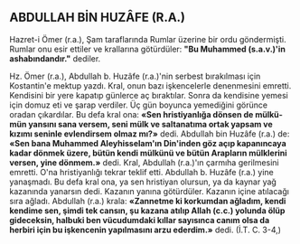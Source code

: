 ## ABDULLAH BİN HUZÂFE (R.A.)

Hazret-i Ömer (r.a.), Şam taraflarında Rum­lar üzerine bir ordu göndermişti. Rumlar onu esir ettiler ve krallarına götürdüler: **"Bu Muhammed (s.a.v.)'in ashabındandır."** dediler.

Hz. Ömer (r.a.), Abdullah b. Huzâfe (r.a.)'nin serbest bırakılması için Kostantin'e mektup yazdı. Kral, onun bazı işkencelerle denenme­sini emretti. Kendisini bir yere kapatıp günler­ce aç bıraktılar. Sonra da kendisine yemesi için domuz eti ve şarap verdiler. Üç gün boyunca ye­mediğini görünce oradan çıkardılar. Bu defa kral ona: **«Sen hristiyanlığa dönsen de mülkü­mün yansını sana versem, seni mülk ve salta­natıma ortak yapsam ve kızımı seninle evlendirsem olmaz mı?»** dedi. Abdullah bin Huzâfe (r.a.) de: **«Sen bana Muhammed Aleyhisselam'ın Din'inden göz açıp kapanıncaya kadar dönmek üzere, bütün kendi mülkünü ve bütün Arapların mülklerini versen, yine dönmem.»** dedi. Kral, Abdullah (r.a.)'ın çarmıha gerilmesini em­retti. O'na hristiyanlığı tekrar teklif etti. Ab­dullah b. Huzâfe (r.a.) yine yanaşmadı. Bu de­fa kral ona, ya sen hristiyan olursun, ya da kaynar yağ kazanında yanarsın dedi. Kazanın yanına götürdüler. Kazanın içine atılacağı sıra ağladı. Abdullah (r.a.) krala: **«Zannetme ki kor­kumdan ağladım, kendi kendime sen, şimdi tek cansın, şu kazana atılıp Allah (c.c.) yolunda ölüp gideceksin, halbuki ben vücudumdaki kıllar sa­yısınca canım olsa da herbiri için bu işkencenin yapılmasını arzu ederdim.»** dedi. (İ.T. C. 3-4,)
